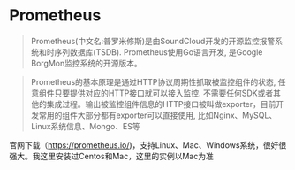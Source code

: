 # Prometheus

> Prometheus(中文名:普罗米修斯)是由SoundCloud开发的开源监控报警系统和时序列数据库(TSDB). Prometheus使用Go语言开发, 是Google BorgMon监控系统的开源版本。

> Prometheus的基本原理是通过HTTP协议周期性抓取被监控组件的状态, 任意组件只要提供对应的HTTP接口就可以接入监控. 不需要任何SDK或者其他的集成过程。输出被监控组件信息的HTTP接口被叫做exporter，目前开发常用的组件大部分都有exporter可以直接使用, 比如Nginx、MySQL、Linux系统信息、Mongo、ES等



官网下载（https://prometheus.io/)，支持Linux、Mac、Windows系统，很好很强大。我这里安装过Centos和Mac，这里的实例以Mac为准
